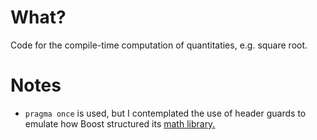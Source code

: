 # What?
Code for the compile-time computation of quantitaties, e.g. square root.

# Notes
* `pragma once` is used, but I contemplated the use of header guards to emulate
how Boost structured its [math library.](https://www.boost.org/doc/libs/1_80_0/boost/math/complex.hpp)
